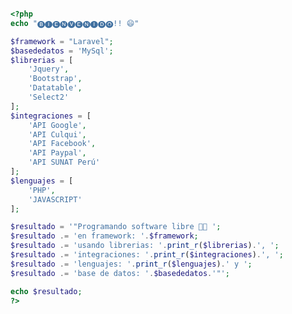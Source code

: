 

```php

<?php
echo "🅑🅘🅔🅝🅥🅔🅝🅘🅓🅞!! 😄"

$framework = "Laravel";
$basededatos = 'MySql';
$librerias = [
    'Jquery',
    'Bootstrap',
    'Datatable',
    'Select2'
];
$integraciones = [
    'API Google',
    'API Culqui',
    'API Facebook',
    'API Paypal',
    'API SUNAT Perú'
];
$lenguajes = [
    'PHP',
    'JAVASCRIPT'
];

$resultado = '"Programando software libre 👨‍💻 ';
$resultado .= 'en framework: '.$framework;
$resultado .= 'usando librerias: '.print_r($librerias).', ';
$resultado .= 'integraciones: '.print_r($integraciones).', ';
$resultado .= 'lenguajes: '.print_r($lenguajes).' y ';
$resultado .= 'base de datos: '.$basededatos.'"';

echo $resultado;
?>
```
<!--
**jcripo/jcripo** is a ✨ _special_ ✨ repository because its `README.md` (this file) appears on your GitHub profile.

Here are some ideas to get you started:

- 🔭 I’m currently working on ...
- 🌱 I’m currently learning ...
- 👯 I’m looking to collaborate on ...
- 🤔 I’m looking for help with ...
- 💬 Ask me about ...
- 📫 How to reach me: ...
- 😄 Pronouns: ...
- ⚡ Fun fact: ...
-->
